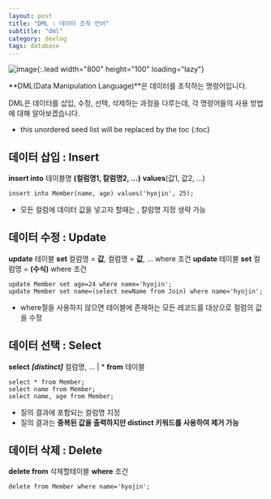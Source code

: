 ```yaml
---
layout: post
title: "DML : 데이터 조작 언어"
subtitle: "dml"
category: devlog
tags: database
---
```


![image](C:\Users\jihoj\Downloads\coffee-1284041_1920.jpg){:.lead width="800" height="100" loading="lazy"}

**DML(Data Manipulation Language)**은 데이터를 조작하는 명령어입니다.

DML은 데이터를 삽입, 수정, 선택, 삭제하는 과정을 다루는데, 각 명령어들의 사용 방법에 대해 알아보겠습니다.

<!--more-->

* this unordered seed list will be replaced by the toc
{:toc}
## 데이터 삽입 : Insert

**insert into** 테이블명 **(컬럼명1, 칼럼명2, ...)** **values**(값1, 값2, ...)				

```mysql
insert into Member(name, age) values('hyojin', 25);
```

* 모든 컬럼에 데이터 값을 넣고자 할때는 , 칼럼명 지정 생략 가능





## 데이터 수정 : Update

**update** 테이블 **set** 컬럼명 = **값**, 컬럼명 = **값**, ...  where 조건
**update** 테이블 **set** 컬럼명 = **(수식)** where 조건

```mysql
update Member set age=24 where name='hyojin';
update Member set name=(select newName from Join) where name='hyojin';
```

* where절을 사용하지 않으면 테이블에 존재하는 모든 레코드를 대상으로 컬럼의 값을 수정





## 데이터 선택 : Select

**select** ***[distinct]*** 컬럼명, ... | * **from** 테이블 

```mysql
select * from Member;
select name from Member;
select name, age from Member;
```

* 질의 결과에 포함되는 컬럼명 지정
* 질의 결과는 **중복된 값을 출력하지만 distinct 키워드를 사용하여 제거 가능**





## 데이터 삭제 : Delete

**delete from** 삭제할테이블 **where** 조건

```mysql
delete from Member where name='hyojin';
```


